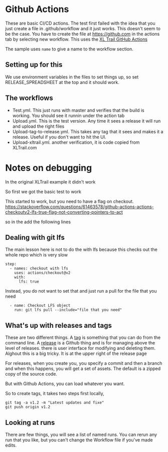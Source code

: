 # Github Actions 

These are basic CI/CD actions. The test first failed with the idea that you just
create a file in .github/workflow and it just works. This doesn't seem to be the
case. You have to create the file at https://github.com in the actions tab by
selecting new workflow. This uses the [XL Trail GitHub
Actions](https://www.xltrail.com/blog/how-to-manage-and-release-excel-files-on-github-part2) 

The sample uses `name` to give a name to the workflow section.

## Setting up for this

We use environment variables in the files to set things up, so set
RELEASE_SPREADSHEET at the top and it should work.

## The workflows

- Test.yml. This just runs with master and verifies that the build is working.
  You should see it runnin under the action tab
- Upload.yml. This is the test version. Any time it sees a release it will run
  and upload the right files
- Upload-tag-to-release.yml. This takes any tag that it sees and makes it a
  release. Useful if you don't want to hit the UI.
- Upload-xltrail.yml. another verification, it is code copied from XLTrail.com

# Notes on debugging


In the original XLTrail example it didn't work

So first we got the basic test to work 

This started to work, but you need to have a flag on checkout.
https://stackoverflow.com/questions/61463578/github-actions-actions-checkoutv2-lfs-true-flag-not-converting-pointers-to-act

so in the add the following lines

## Dealing with git lfs

The main lesson here is not to do the with lfs because this checks out the whole
repo which is very slow

```
step:
  - names: checkout with lfs
    uses: actions/checkout@v2
    with:
      lfs: true
```

Instead, you do not want to set that and just run a pull for the file that you
need
```
  - name: Checkout LFS object
    run: git lfs pull --include="file that you need"
```

## What's up with releases and tags

These are two different things. A
[tag](https://git-scm.com/book/en/v2/Git-Basics-Tagging)
is something that you can do from the
command line. A [release](https://help.github.com/en/github/administering-a-repository/managing-releases-in-a-repository)
is a Github thing and is for managing above the level of
releases. there is user interface for modifying and deleting them. Alghout this
is a big tricky. It is at the upper right of the release page

For releases, when you create you, you specify a commit and then a branch and
when this happens, you will get a set of assets. The default is a zipped copy of
the source code.

But with Github Actions, you can load whatever you want.

So to create tags, it takes two steps first locally, 

```
git tag -a v1.2 -m "Latest updates and fixe"
git push origin v1.2
```

## Looking at runs

There are few things, you will see a list of named runs. You can rerun any run
that you like, but you can't change the Workflow file if you've made edits.

